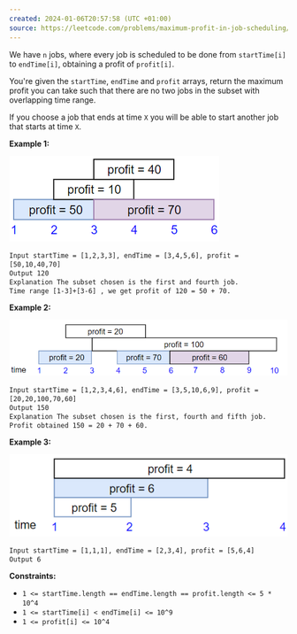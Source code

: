 ```yaml
---
created: 2024-01-06T20:57:58 (UTC +01:00)
source: https://leetcode.com/problems/maximum-profit-in-job-scheduling/?envType=daily-question&envId=2024-01-06 
---
```

We have `n` jobs, where every job is scheduled to be done from `startTime[i]` to `endTime[i]`, obtaining a profit of `profit[i]`.

You're given the `startTime`, `endTime` and `profit` arrays, return the maximum profit you can take such that there are no two jobs in the subset with overlapping time range.

If you choose a job that ends at time `X` you will be able to start another job that starts at time `X`.

**Example 1:**

![img.png](img.png)

```
Input startTime = [1,2,3,3], endTime = [3,4,5,6], profit = [50,10,40,70]
Output 120
Explanation The subset chosen is the first and fourth job. 
Time range [1-3]+[3-6] , we get profit of 120 = 50 + 70.
```

**Example 2:**

![img_1.png](img_1.png)

```
Input startTime = [1,2,3,4,6], endTime = [3,5,10,6,9], profit = [20,20,100,70,60]
Output 150
Explanation The subset chosen is the first, fourth and fifth job. 
Profit obtained 150 = 20 + 70 + 60.
```

**Example 3:**

![img_2.png](img_2.png)

```
Input startTime = [1,1,1], endTime = [2,3,4], profit = [5,6,4]
Output 6
```

**Constraints:**

-   `1 <= startTime.length == endTime.length == profit.length <= 5 * 10^4`
-   `1 <= startTime[i] < endTime[i] <= 10^9`
-   `1 <= profit[i] <= 10^4`
